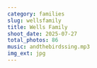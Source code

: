 ```yaml
---
category: families
slug: wellsfamily
title: Wells Family
shoot_date: 2025-07-27
total_photos: 86
music: andthebirdssing.mp3
img_ext: jpg
---
```

